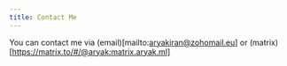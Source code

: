 ```yaml
---
title: Contact Me
---
```


You can contact me via (email)[mailto:aryakiran@zohomail.eu] or (matrix)[https://matrix.to/#/@aryak:matrix.aryak.ml]

